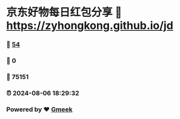 # 京东好物每日红包分享 :link: https://zyhongkong.github.io/jd 
### :page_facing_up: [54](https://zyhongkong.github.io/jd/tag.html) 
### :speech_balloon: 0 
### :hibiscus: 75151 
### :alarm_clock: 2024-08-06 18:29:32 
### Powered by :heart: [Gmeek](https://github.com/Meekdai/Gmeek)
